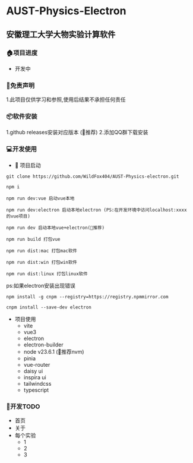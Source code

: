 # AUST-Physics-Electron
## 安徽理工大学大物实验计算软件

### 🏠项目进度
- 开发中

### 📄免责声明
1.此项目仅供学习和参照,使用后结果不承担任何责任

### 📦软件安装
1.github releases安装对应版本 (🎉推荐)
2.添加QQ群下载安装

### 💻开发使用
- 🧪 项目启动
```
git clone https://github.com/WildFox404/AUST-Physics-electron.git

npm i

npm run dev:vue 启动vue本地

npm run dev:electron 启动本地electron (PS:在开发环境中访问localhost:xxxx 的vue项目)

npm run dev 启动本地vue+electron(🎉推荐)

npm run build 打包vue

npm run dist:mac 打包mac软件

npm run dist:win 打包win软件

npm run dist:linux 打包linux软件
```
ps:如果electron安装出现错误
```
npm install -g cnpm --registry=https://registry.npmmirror.com

cnpm install --save-dev electron
```

- 项目使用
    - vite
    - vue3
    - electron
    - electron-builder
    - node v23.6.1 (🎉推荐nvm)
    - pinia
    - vue-router
    - daisy ui
    - inspira ui
    - tailwindcss
    - typescript

### 🔧开发TODO
- 首页
- 关于
- 每个实验
    - 1
    - 2
    - 3